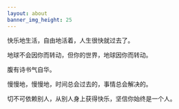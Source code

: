 ```yaml
---
layout: about
banner_img_height: 25
---
```


<style>
.banner-text {
    display: none;
}
footer {
    display: none;
}
</style>

<p class="note note-primary">快乐地生活，自由地活着，人生很快就过去了。</p>
<p class="note note-warning">地球不会因你而转动，但你的世界，地球因你而转动。</p>
<p class="note note-danger">腹有诗书气自华。</p>
<p class="note note-secondary">慢慢地，慢慢地，时间总会过去的，事情总会解决的。</p>
<p class="note note-info">切不可依赖别人，从别人身上获得快乐，坚信你始终是一个人。</p>
